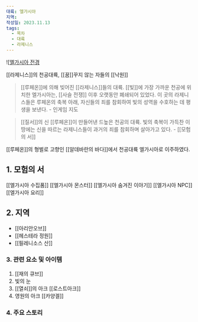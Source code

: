 ```yaml
---
대륙: 엘가시아
지역: 
작성일: 2023.11.13
tags:
  - 목차
  - 대륙
  - 라제니스
---
```

![[엘가시아 전경](https://i.namu.wiki/i/ZNhRMxA0l_9PmHimPvITFXgVA2hL4RAC9CO2UnssHdS7Sv93jKxc3gXvuL1Rd_8DUhGuL-tHh4AkOyVJEg4rcU22VgmLXUKE3IfCj0_Ipg44jbL2cwOrCA3Rhop-EYQVnTfo6z4XL0Eh77Z1KfKDrQ.webp)


[[라제니스]]의 천공대륙, [[꿈]]꾸지 않는 자들의 [[낙원]]  

> [[루페온]]에 의해 빚어진 [[라제니스]]들의 대륙. [[빛]]에 가장 가까운 천공에 위치한 엘가시아는, [[사슬 전쟁]] 이후 오랫동안 폐쇄되어 있었다. 이 곳의 라제니스들은 루페온의 축복 아래, 자신들의 죄를 참회하여 빛의 성역을 수호하는 데 평생을 보낸다.  - 인게임 지도

> [[질서]]의 신 [[루페온]]이 만들어낸 드높은 천공의 대륙. 빛의 축복이 가득찬 이 땅에는 신을 따르는 라제니스들이 과거의 죄를 참회하며 살아가고 있다. - [[모험의 서]]

[[루페온]]의 형벌로 고향인 [[알데바란의 바다]]에서 천공대륙 엘가시아로 이주하였다.


## 1. 모험의 서

[[엘가시아 수집품]]
[[엘가시아 몬스터]]
[[엘가시아 숨겨진 이야기]]
[[엘가시아 NPC]]
[[엘가시아 요리]]


## 2. 지역

-  [[아리안오브]]
-  [[헤스테라 정원]]
-  [[필레니소스 산]]


### 3. 관련 요소 및 아이템

1) [[재의 큐브]]
2) 빛의 눈
3) [[열쇠]]의 아크 [[로스트아크]]
4) 영원의 아크 [[카양겔]]


### 4. 주요 스토리
